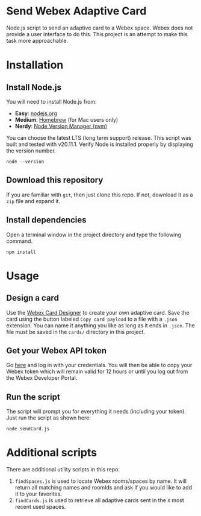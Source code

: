 # Send Webex Adaptive Card

Node.js script to send an adaptive card to a Webex space. Webex does not provide a user interface to do this. This project is an attempt to make this task more approachable.

# Installation

## Install Node.js

You will need to install Node.js from:

* **Easy**: [nodejs.org](https://nodejs.org/en)
* **Medium**: [Homebrew](https://brew.sh/) (for Mac users only) 
* **Nerdy**: [Node Version Manager (nvm)](https://github.com/nvm-sh/nvm)

You can choose the latest LTS (long term support) release. This script was built and tested with v20.11.1. Verify Node is installed properly by displaying the version number.

```
node --version
```


## Download this repository

If you are familiar with `git`, then just clone this repo. If not, download it as a `zip` file and expand it.


## Install dependencies

Open a terminal window in the project directory and type the following command.

```
npm install
```

# Usage

## Design a card

Use the [Webex Card Designer](https://developer.webex.com/buttons-and-cards-designer) to create your own adaptive card. Save the card using the button labeled `Copy card payload` to a file with a `.json` extension. You can name it anything you like as long as it ends in `.json`. The file must be saved in the `cards/` directory in this project.

## Get your Webex API token

Go [here](https://developer.webex.com/docs/api/v1/messages/create-a-message) and log in with your credentials. You will then be able to copy your Webex token which will remain valid for 12 hours or until you log out from the Webex Developer Portal.

## Run the script

The script will prompt you for everything it needs (including your token). Just run the script as shown here:

```
node sendCard.js
```

# Additional scripts

There are additional utility scripts in this repo.

1. `findSpaces.js` is used to locate Webex rooms/spaces by name. It will return all matching names and roomIds and ask if you would like to add it to your favorites.
1. `findCards.js` is used to retrieve all adaptive cards sent in the `X` most recent used spaces.